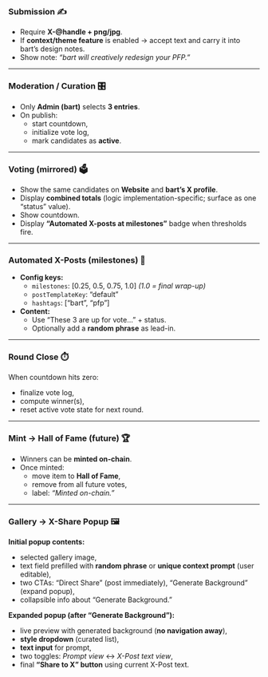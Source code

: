 
### Submission ✍️
- Require **X-@handle + png/jpg**.  
- If **context/theme feature** is enabled → accept text and carry it into bart’s design notes.  
- Show note: *“bart will creatively redesign your PFP.”*  

---

### Moderation / Curation 🎛️
- Only **Admin (bart)** selects **3 entries**.  
- On publish:  
  - start countdown,  
  - initialize vote log,  
  - mark candidates as **active**.  

---

### Voting (mirrored) 🗳️
- Show the same candidates on **Website** and **bart’s X profile**.  
- Display **combined totals** (logic implementation-specific; surface as one “status” value).  
- Show countdown.  
- Display **“Automated X-posts at milestones”** badge when thresholds fire.  

---

### Automated X-Posts (milestones) 📢
- **Config keys:**  
  - `milestones`: [0.25, 0.5, 0.75, 1.0] *(1.0 = final wrap-up)*  
  - `postTemplateKey`: “default”  
  - `hashtags`: [“bart”, “pfp”]  
- **Content:**  
  - Use “These 3 are up for vote…” + status.  
  - Optionally add a **random phrase** as lead-in.  

---

### Round Close ⏱️
When countdown hits zero:  
- finalize vote log,  
- compute winner(s),  
- reset active vote state for next round.  

---

### Mint → Hall of Fame (future) 🏆
- Winners can be **minted on-chain**.  
- Once minted:  
  - move item to **Hall of Fame**,  
  - remove from all future votes,  
  - label: *“Minted on-chain.”*  

---

### Gallery → X-Share Popup 🖼️
**Initial popup contents:**  
- selected gallery image,  
- text field prefilled with **random phrase** or **unique context prompt** (user editable),  
- two CTAs: “Direct Share” (post immediately), “Generate Background” (expand popup),  
- collapsible info about “Generate Background.”  

**Expanded popup (after “Generate Background”):**  
- live preview with generated background (**no navigation away**),  
- **style dropdown** (curated list),  
- **text input** for prompt,  
- two toggles: *Prompt view* ↔ *X-Post text view*,  
- final **“Share to X” button** using current X-Post text.  

